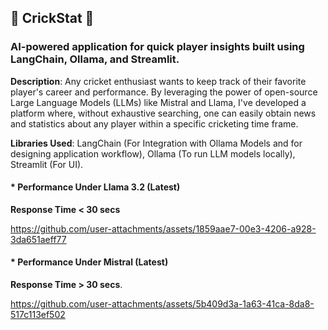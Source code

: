 ## 🏏 CrickStat 🏏 ##

### AI-powered application for quick player insights built using LangChain, Ollama, and Streamlit. ###

**Description**:
Any cricket enthusiast wants to keep track of their favorite player's career and performance. By leveraging the power of open-source Large Language Models (LLMs) like Mistral and Llama, I've developed a platform where, without exhaustive searching, one can easily obtain news and statistics about any player within a specific cricketing time frame.

**Libraries Used**: LangChain (For Integration with Ollama Models and for designing application workflow), Ollama (To run LLM models locally), Streamlit (For UI).

#### * Performance Under Llama 3.2 (Latest)
**Response Time < 30 secs**

https://github.com/user-attachments/assets/1859aae7-00e3-4206-a928-3da651aeff77


#### * Performance Under Mistral (Latest)
**Response Time > 30 secs**.

https://github.com/user-attachments/assets/5b409d3a-1a63-41ca-8da8-517c113ef502

